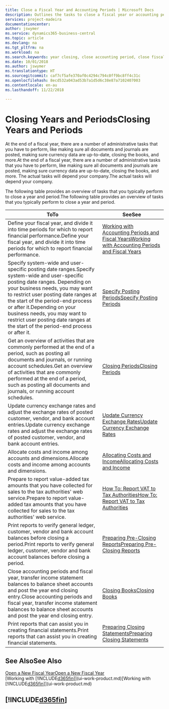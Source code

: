 ```yaml
---
title: Close a Fiscal Year and Accounting Periods | Microsoft Docs
description: Outlines the tasks to close a fiscal year or accounting period, for example, making sure documents and journals are posted and verifying bank balances.
services: project-madeira
documentationcenter: 
author: jswymer
ms.service: dynamics365-business-central
ms.topic: article
ms.devlang: na
ms.tgt_pltfrm: na
ms.workload: na
ms.search.keywords: year closing, close accounting period, close fiscal year, bank account detailed trial balance
ms.date: 10/01/2018
ms.author: jswymer
ms.translationtype: HT
ms.sourcegitcommit: caf7cf5afe370af0c4294c794c0ff9bc8ff4c31c
ms.openlocfilehash: 8ecd532a043ad53b7a1d5d6c38e87a7102407003
ms.contentlocale: en-au
ms.lasthandoff: 11/22/2018

---
```

# <a name="closing-years-and-periods"></a><span data-ttu-id="dbc43-103">Closing Years and Periods</span><span class="sxs-lookup"><span data-stu-id="dbc43-103">Closing Years and Periods</span></span>
<span data-ttu-id="dbc43-104">At the end of a fiscal year, there are a number of administrative tasks that you have to perform, like making sure all documents and journals are posted, making sure currency data are up-to-date, closing the books, and more.</span><span class="sxs-lookup"><span data-stu-id="dbc43-104">At the end of a fiscal year, there are a number of administrative tasks that you have to perform, like making sure all documents and journals are posted, making sure currency data are up-to-date, closing the books, and more.</span></span> <span data-ttu-id="dbc43-105">The actual tasks will depend your company.</span><span class="sxs-lookup"><span data-stu-id="dbc43-105">The actual tasks will depend your company.</span></span>

<span data-ttu-id="dbc43-106">The following table provides an overview of tasks that you typically perform to close a year and period.</span><span class="sxs-lookup"><span data-stu-id="dbc43-106">The following table provides an overview of tasks that you typically perform to close a year and period.</span></span>

| <span data-ttu-id="dbc43-107">To</span><span class="sxs-lookup"><span data-stu-id="dbc43-107">To</span></span> | <span data-ttu-id="dbc43-108">See</span><span class="sxs-lookup"><span data-stu-id="dbc43-108">See</span></span> |
| --- | --- |
| <span data-ttu-id="dbc43-109">Define your fiscal year, and divide it into time periods for which to report financial performance.</span><span class="sxs-lookup"><span data-stu-id="dbc43-109">Define your fiscal year, and divide it into time periods for which to report financial performance.</span></span> | [<span data-ttu-id="dbc43-110">Working with Accounting Periods and Fiscal Years</span><span class="sxs-lookup"><span data-stu-id="dbc43-110">Working with Accounting Periods and Fiscal Years</span></span>](finance-accounting-periods-and-fiscal-years.md)|
| <span data-ttu-id="dbc43-111">Specify system-wide and user-specific posting date ranges.</span><span class="sxs-lookup"><span data-stu-id="dbc43-111">Specify system-wide and user-specific posting date ranges.</span></span> <span data-ttu-id="dbc43-112">Depending on your business needs, you may want to restrict user posting date ranges at the start of the period-end process or after it.</span><span class="sxs-lookup"><span data-stu-id="dbc43-112">Depending on your business needs, you may want to restrict user posting date ranges at the start of the period-end process or after it.</span></span> |[<span data-ttu-id="dbc43-113">Specify Posting Periods</span><span class="sxs-lookup"><span data-stu-id="dbc43-113">Specify Posting Periods</span></span>](finance-how-specify-posting-periods.md) |
| <span data-ttu-id="dbc43-114">Get an overview of activities that are commonly performed at the end of a period, such as posting all documents and journals, or running account schedules.</span><span class="sxs-lookup"><span data-stu-id="dbc43-114">Get an overview of activities that are commonly performed at the end of a period, such as posting all documents and journals, or running account schedules.</span></span> |[<span data-ttu-id="dbc43-115">Closing Periods</span><span class="sxs-lookup"><span data-stu-id="dbc43-115">Closing Periods</span></span>](year-how-complete-period-end-processes.md) |
| <span data-ttu-id="dbc43-116">Update currency exchange rates and adjust the exchange rates of posted customer, vendor, and bank account entries.</span><span class="sxs-lookup"><span data-stu-id="dbc43-116">Update currency exchange rates and adjust the exchange rates of posted customer, vendor, and bank account entries.</span></span> |[<span data-ttu-id="dbc43-117">Update Currency Exchange Rates</span><span class="sxs-lookup"><span data-stu-id="dbc43-117">Update Currency Exchange Rates</span></span>](finance-how-update-currencies.md) |
| <span data-ttu-id="dbc43-118">Allocate costs and income among accounts and dimensions.</span><span class="sxs-lookup"><span data-stu-id="dbc43-118">Allocate costs and income among accounts and dimensions.</span></span> |[<span data-ttu-id="dbc43-119">Allocating Costs and Income</span><span class="sxs-lookup"><span data-stu-id="dbc43-119">Allocating Costs and Income</span></span>](year-allocate-costs-income.md) |
| <span data-ttu-id="dbc43-120">Prepare to report value-added tax amounts that you have collected for sales to the tax authorities' web service.</span><span class="sxs-lookup"><span data-stu-id="dbc43-120">Prepare to report value-added tax amounts that you have collected for sales to the tax authorities' web service.</span></span> |[<span data-ttu-id="dbc43-121">How To: Report VAT to Tax Authorities</span><span class="sxs-lookup"><span data-stu-id="dbc43-121">How To: Report VAT to Tax Authorities</span></span>](finance-how-report-vat.md)|
| <span data-ttu-id="dbc43-122">Print reports to verify general ledger, customer, vendor and bank account balances before closing a period.</span><span class="sxs-lookup"><span data-stu-id="dbc43-122">Print reports to verify general ledger, customer, vendor and bank account balances before closing a period.</span></span> |[<span data-ttu-id="dbc43-123">Preparing Pre-Closing Reports</span><span class="sxs-lookup"><span data-stu-id="dbc43-123">Preparing Pre-Closing Reports</span></span>](year-prepare-preclose-reports.md) |
| <span data-ttu-id="dbc43-124">Close accounting periods and fiscal year, transfer income statement balances to balance sheet accounts and post the year end closing entry.</span><span class="sxs-lookup"><span data-stu-id="dbc43-124">Close accounting periods and fiscal year, transfer income statement balances to balance sheet accounts and post the year end closing entry.</span></span> |[<span data-ttu-id="dbc43-125">Closing Books</span><span class="sxs-lookup"><span data-stu-id="dbc43-125">Closing Books</span></span>](year-close-books.md) |
| <span data-ttu-id="dbc43-126">Print reports that can assist you in creating financial statements.</span><span class="sxs-lookup"><span data-stu-id="dbc43-126">Print reports that can assist you in creating financial statements.</span></span> |[<span data-ttu-id="dbc43-127">Preparing Closing Statements</span><span class="sxs-lookup"><span data-stu-id="dbc43-127">Preparing Closing Statements</span></span>](year-prepare-close-statement.md) |

## <a name="see-also"></a><span data-ttu-id="dbc43-128">See Also</span><span class="sxs-lookup"><span data-stu-id="dbc43-128">See Also</span></span>
[<span data-ttu-id="dbc43-129">Open a New Fiscal Year</span><span class="sxs-lookup"><span data-stu-id="dbc43-129">Open a New Fiscal Year</span></span>](finance-how-open-new-fiscal-year.md)  
<span data-ttu-id="dbc43-130">[Working with [!INCLUDE[d365fin](includes/d365fin_md.md)]](ui-work-product.md)</span><span class="sxs-lookup"><span data-stu-id="dbc43-130">[Working with [!INCLUDE[d365fin](includes/d365fin_md.md)]](ui-work-product.md)</span></span>

## [!INCLUDE[d365fin](includes/free_trial_md.md)]  
 

